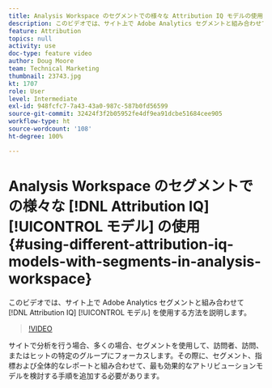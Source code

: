 ```yaml
---
title: Analysis Workspace のセグメントでの様々な Attribution IQ モデルの使用
description: このビデオでは、サイト上で Adobe Analytics セグメントと組み合わせて Attribution IQ モデルを使用する方法を説明します。
feature: Attribution
topics: null
activity: use
doc-type: feature video
author: Doug Moore
team: Technical Marketing
thumbnail: 23743.jpg
kt: 1707
role: User
level: Intermediate
exl-id: 948fcfc7-7a43-43a0-987c-587b0fd56599
source-git-commit: 32424f3f2b05952fe4df9ea91dcbe51684cee905
workflow-type: ht
source-wordcount: '108'
ht-degree: 100%

---
```


# Analysis Workspace のセグメントでの様々な [!DNL Attribution IQ] [!UICONTROL モデル] の使用 {#using-different-attribution-iq-models-with-segments-in-analysis-workspace}

このビデオでは、サイト上で Adobe Analytics セグメントと組み合わせて [!DNL Attribution IQ] [!UICONTROL モデル] を使用する方法を説明します。

>[!VIDEO](https://video.tv.adobe.com/v/23743/?quality=12)

サイトで分析を行う場合、多くの場合、セグメントを使用して、訪問者、訪問、またはヒットの特定のグループにフォーカスします。その際に、セグメント、指標および全体的なレポートと組み合わせて、最も効果的なアトリビューションモデルを検討する手順を追加する必要があります。
